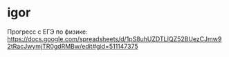 # igor
Прогресс с ЕГЭ по физике:
https://docs.google.com/spreadsheets/d/1pS8uhUZDTLIQZ52BUezCJmw92tRacJwymjTR0gdRMBw/edit#gid=511147375
